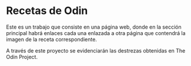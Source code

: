 # Recetas de Odin
Este es un trabajo que consiste en una página web, donde en la sección principal habrá enlaces cada una enlazada a otra página que contendrá la imagen de la receta correspondiente.

A través de este proyecto se evidenciarán las destrezas obtenidas en The Odin Project.